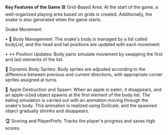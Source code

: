 **Key Features of the Game**
🟩 Grid-Based Area: At the start of the game, a well-organized playing area based on grids is created. Additionally, the snake is also generated when the game starts.

Snake Movement:

• 🐍 Body Management: The snake's body is managed by a list called bodyList, and the head and tail positions are updated with each movement.

• ↔️ Position Updates: Body parts simulate movement by swapping the first and last elements of the list.

🎨 Dynamic Body Sprites: Body sprites are adjusted according to the difference between previous and current directions, with appropriate corner sprites assigned at turns.

🍎 Apple Destruction and Spawn: When an apple is eaten, it disappears, and an apple-sized object spawns at the first element of the body list. The eating simulation is carried out with an animation moving through the snake's body. This animation is realized using DoScale, and the spawned object gradually shrinks and disappears.

🏆 Scoring and PlayerPrefs: Tracks the player's progress and saves high scores.
